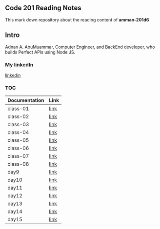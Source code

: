 ## Code 201 Reading Notes
This mark down repository about the reading content of **amman-201d6**

## Intro
Adnan A. AbuMuammar,  Computer Engineer, and BackEnd developer, who builds Perfect APIs using Node JS.

### My linkedIn
[linkedin](https://www.linkedin.com/in/adnancompengr)

### TOC

| Documentation | Link |
| -------------------------- | ------------- |
| class-01 | [link](https://amuammer.github.io/reading-notes/class-01) |
| class-02 | [link](https://amuammer.github.io/reading-notes/class-02) |
| class-03 | [link](https://amuammer.github.io/reading-notes/class-03) |
| class-04 | [link](https://amuammer.github.io/reading-notes/class-04) |
| class-05 | [link](https://amuammer.github.io/reading-notes/class-05) |
| class-06 | [link](https://amuammer.github.io/reading-notes/class-06) |
| class-07 | [link](https://amuammer.github.io/reading-notes/class-07) |
| class-08 | [link](https://amuammer.github.io/reading-notes/class-08) |
| day9 | [link](#) |
| day10 | [link](#) |
| day11 | [link](#) |
| day12 | [link](#) |
| day13 | [link](#) |
| day14 | [link](#) |
| day15 | [link](#) |

